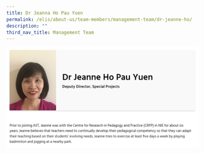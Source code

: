 ```yaml
---
title: Dr Jeanna Ho Pau Yuen
permalink: /elis/about-us/team-members/management-team/dr-jeanne-ho/
description: ""
third_nav_title: Management Team
---
```

![](/images/drjeanne.png)